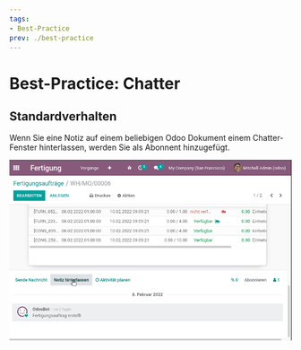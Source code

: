 ```yaml
---
tags:
- Best-Practice
prev: ./best-practice
---
```

# Best-Practice: Chatter

## Standardverhalten

Wenn Sie eine Notiz auf einem beliebigen Odoo Dokument einem Chatter-Fenster hinterlassen, werden Sie als Abonnent hinzugefügt.

![](assets/Diskussion%20Follower%20bei%20Notiz.gif)